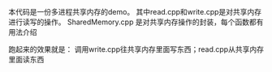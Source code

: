 本代码是一份多进程共享内存的demo。
其中read.cpp和write.cpp是对共享内存进行读写的操作。
SharedMemory.cpp 是对共享内存操作的封装，每个函数都有用法介绍

跑起来的效果就是：
调用write.cpp往共享内存里面写东西；read.cpp从共享内存里面读东西

